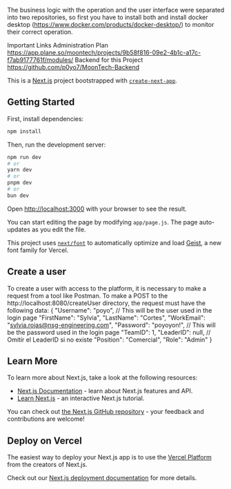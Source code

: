 The business logic with the operation and the user interface were separated into two repositories, so first you have to install both and install docker desktop (https://www.docker.com/products/docker-desktop/) to monitor their correct operation.

Important Links
Administration Plan https://app.plane.so/moontech/projects/9b58f816-09e2-4b1c-a17c-f7ab9177761f/modules/
Backend for this Project https://github.com/p0yo7/MoonTech-Backend

This is a [Next.js](https://nextjs.org) project bootstrapped with [`create-next-app`](https://nextjs.org/docs/app/api-reference/cli/create-next-app).

## Getting Started

First, install dependencies:
```bash
npm install
```

Then, run the development server:

```bash
npm run dev
# or
yarn dev
# or
pnpm dev
# or
bun dev
```

Open [http://localhost:3000](http://localhost:3000) with your browser to see the result.

You can start editing the page by modifying `app/page.js`. The page auto-updates as you edit the file.

This project uses [`next/font`](https://nextjs.org/docs/app/building-your-application/optimizing/fonts) to automatically optimize and load [Geist](https://vercel.com/font), a new font family for Vercel.

## Create a user
To create a user with access to the platform, it is necessary to make a request from a tool like Postman. To make a POST to the http://localhost:8080/createUser directory, the request must have the following data:
{
  "Username": "poyo", // This will be the user used in the login page
  "FirstName": "Sylvia",
  "LastName": "Cortes",
  "WorkEmail": "sylvia.rojas@nsg-engineering.com",
  "Password": "poyoyon!", // This will be the password used in the login page
  "TeamID": 1,
  "LeaderID": null, // Omitir el LeaderID si no existe
  "Position": "Comercial",
  "Role": "Admin"
}

## Learn More

To learn more about Next.js, take a look at the following resources:

- [Next.js Documentation](https://nextjs.org/docs) - learn about Next.js features and API.
- [Learn Next.js](https://nextjs.org/learn) - an interactive Next.js tutorial.

You can check out [the Next.js GitHub repository](https://github.com/vercel/next.js) - your feedback and contributions are welcome!

## Deploy on Vercel

The easiest way to deploy your Next.js app is to use the [Vercel Platform](https://vercel.com/new?utm_medium=default-template&filter=next.js&utm_source=create-next-app&utm_campaign=create-next-app-readme) from the creators of Next.js.

Check out our [Next.js deployment documentation](https://nextjs.org/docs/app/building-your-application/deploying) for more details.
